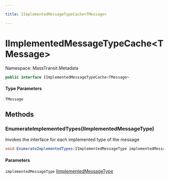 ```yaml
---

title: IImplementedMessageTypeCache<TMessage>

---
```


# IImplementedMessageTypeCache\<TMessage\>

Namespace: MassTransit.Metadata

```csharp
public interface IImplementedMessageTypeCache<TMessage>
```

#### Type Parameters

`TMessage`<br/>

## Methods

### **EnumerateImplementedTypes(IImplementedMessageType)**

Invokes the interface for each implemented type of the message

```csharp
void EnumerateImplementedTypes(IImplementedMessageType implementedMessageType)
```

#### Parameters

`implementedMessageType` [IImplementedMessageType](../masstransit-metadata/iimplementedmessagetype)<br/>
